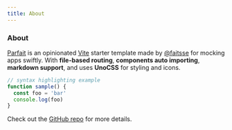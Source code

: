 ```yaml
---
title: About
---
```


<div class="mt-1/6 text-center">
  <!-- You can use Vue components inside markdown -->
  <div i-carbon-dicom-overlay class="text-4xl -mb-6 m-auto" />
  <h3>About</h3>
</div>

[Parfait](https://github.com/antfu/vitesse) is an opinionated [Vite](https://github.com/vitejs/vite) starter template made by [@faitsse](https://github.com/antfu) for mocking apps swiftly. With **file-based routing**, **components auto importing**, **markdown support**, and uses **UnoCSS** for styling and icons.

```js
// syntax highlighting example
function sample() {
  const foo = 'bar'
  console.log(foo)
}
```

Check out the [GitHub repo](https://github.com/faitsse/parfait) for more details.

